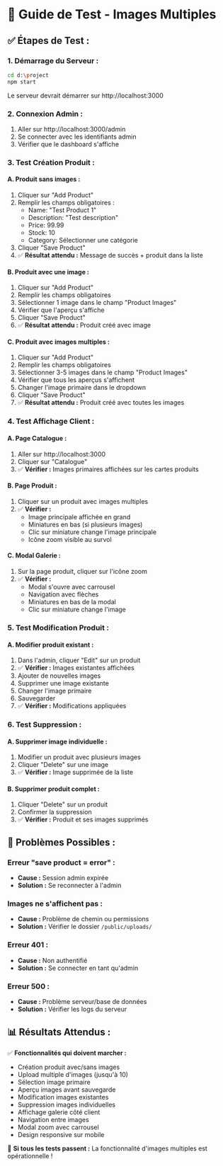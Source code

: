 # 🧪 Guide de Test - Images Multiples

## ✅ **Étapes de Test :**

### **1. Démarrage du Serveur :**
```bash
cd d:\project
npm start
```
Le serveur devrait démarrer sur http://localhost:3000

### **2. Connexion Admin :**
1. Aller sur http://localhost:3000/admin
2. Se connecter avec les identifiants admin
3. Vérifier que le dashboard s'affiche

### **3. Test Création Produit :**

#### **A. Produit sans images :**
1. Cliquer sur "Add Product"
2. Remplir les champs obligatoires :
   - Name: "Test Product 1"
   - Description: "Test description"
   - Price: 99.99
   - Stock: 10
   - Category: Sélectionner une catégorie
3. Cliquer "Save Product"
4. ✅ **Résultat attendu :** Message de succès + produit dans la liste

#### **B. Produit avec une image :**
1. Cliquer sur "Add Product"
2. Remplir les champs obligatoires
3. Sélectionner 1 image dans le champ "Product Images"
4. Vérifier que l'aperçu s'affiche
5. Cliquer "Save Product"
6. ✅ **Résultat attendu :** Produit créé avec image

#### **C. Produit avec images multiples :**
1. Cliquer sur "Add Product"
2. Remplir les champs obligatoires
3. Sélectionner 3-5 images dans le champ "Product Images"
4. Vérifier que tous les aperçus s'affichent
5. Changer l'image primaire dans le dropdown
6. Cliquer "Save Product"
7. ✅ **Résultat attendu :** Produit créé avec toutes les images

### **4. Test Affichage Client :**

#### **A. Page Catalogue :**
1. Aller sur http://localhost:3000
2. Cliquer sur "Catalogue"
3. ✅ **Vérifier :** Images primaires affichées sur les cartes produits

#### **B. Page Produit :**
1. Cliquer sur un produit avec images multiples
2. ✅ **Vérifier :**
   - Image principale affichée en grand
   - Miniatures en bas (si plusieurs images)
   - Clic sur miniature change l'image principale
   - Icône zoom visible au survol

#### **C. Modal Galerie :**
1. Sur la page produit, cliquer sur l'icône zoom
2. ✅ **Vérifier :**
   - Modal s'ouvre avec carrousel
   - Navigation avec flèches
   - Miniatures en bas de la modal
   - Clic sur miniature change l'image

### **5. Test Modification Produit :**

#### **A. Modifier produit existant :**
1. Dans l'admin, cliquer "Edit" sur un produit
2. ✅ **Vérifier :** Images existantes affichées
3. Ajouter de nouvelles images
4. Supprimer une image existante
5. Changer l'image primaire
6. Sauvegarder
7. ✅ **Vérifier :** Modifications appliquées

### **6. Test Suppression :**

#### **A. Supprimer image individuelle :**
1. Modifier un produit avec plusieurs images
2. Cliquer "Delete" sur une image
3. ✅ **Vérifier :** Image supprimée de la liste

#### **B. Supprimer produit complet :**
1. Cliquer "Delete" sur un produit
2. Confirmer la suppression
3. ✅ **Vérifier :** Produit et ses images supprimés

## 🐛 **Problèmes Possibles :**

### **Erreur "save product = error" :**
- **Cause :** Session admin expirée
- **Solution :** Se reconnecter à l'admin

### **Images ne s'affichent pas :**
- **Cause :** Problème de chemin ou permissions
- **Solution :** Vérifier le dossier `/public/uploads/`

### **Erreur 401 :**
- **Cause :** Non authentifié
- **Solution :** Se connecter en tant qu'admin

### **Erreur 500 :**
- **Cause :** Problème serveur/base de données
- **Solution :** Vérifier les logs du serveur

## 📊 **Résultats Attendus :**

✅ **Fonctionnalités qui doivent marcher :**
- Création produit avec/sans images
- Upload multiple d'images (jusqu'à 10)
- Sélection image primaire
- Aperçu images avant sauvegarde
- Modification images existantes
- Suppression images individuelles
- Affichage galerie côté client
- Navigation entre images
- Modal zoom avec carrousel
- Design responsive sur mobile

🎯 **Si tous les tests passent :** La fonctionnalité d'images multiples est opérationnelle !